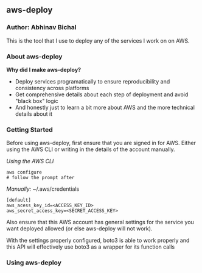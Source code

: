 <h2>aws-deploy</h2>

<h3>Author: Abhinav Bichal</h3>

<p>This is the tool that I use to deploy any of the services I work on on AWS.</p>

<h3>About aws-deploy</h3>
<p><strong>Why did I make aws-deploy?</strong></p>
<ul>
    <li>Deploy services programatically to ensure reproducibility and consistency across platforms</li>
    <li>Get comprehensive details about each step of deployment and avoid "black box" logic</li>
    <li>And honestly just to learn a bit more about AWS and the more technical details about it</li>
</ul>

<h3>Getting Started</h3>

<p>Before using aws-deploy, first ensure that you are signed in for AWS. Either using the AWS CLI or writing in the details of the account manually.</p>

<i>Using the AWS CLI</i>
```
aws configure
# follow the prompt after
```

<i>Manually:</i>
~/.aws/credentials
```
[default]
aws_acess_key_id=<ACCESS_KEY_ID>
aws_secret_access_key=<SECRET_ACCESS_KEY>
```

<p>Also ensure that this AWS account has general settings for the service you want deployed allowed (or else aws-deploy will not work).</p>

<p>With the settings properly configured, boto3 is able to work properly and this API will effectively use boto3 as a wrapper for its function calls</p>

<h3>Using aws-deploy</h3>
